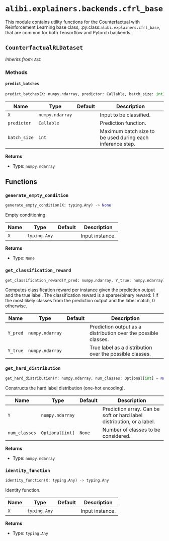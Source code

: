 # `alibi.explainers.backends.cfrl_base`

This module contains utility functions for the Counterfactual with Reinforcement Learning base class,
:py:class:`alibi.explainers.cfrl_base`, that are common for both Tensorflow and Pytorch backends.

## `CounterfactualRLDataset`

_Inherits from:_ `ABC`

### Methods

#### `predict_batches`

```python
predict_batches(X: numpy.ndarray, predictor: Callable, batch_size: int) -> numpy.ndarray
```

| Name | Type | Default | Description |
| ---- | ---- | ------- | ----------- |
| `X` | `numpy.ndarray` |  | Input to be classified. |
| `predictor` | `Callable` |  | Prediction function. |
| `batch_size` | `int` |  | Maximum batch size to be used during each inference step. |

**Returns**
- Type: `numpy.ndarray`

## Functions
### `generate_empty_condition`

```python
generate_empty_condition(X: typing.Any) -> None
```

Empty conditioning.

| Name | Type | Default | Description |
| ---- | ---- | ------- | ----------- |
| `X` | `typing.Any` |  | Input instance. |

**Returns**
- Type: `None`

### `get_classification_reward`

```python
get_classification_reward(Y_pred: numpy.ndarray, Y_true: numpy.ndarray)
```

Computes classification reward per instance given the prediction output and the true label. The classification
reward is a sparse/binary reward: 1 if the most likely classes from the prediction output and the label match,
0 otherwise.

| Name | Type | Default | Description |
| ---- | ---- | ------- | ----------- |
| `Y_pred` | `numpy.ndarray` |  | Prediction output as a distribution over the possible classes. |
| `Y_true` | `numpy.ndarray` |  | True label as a distribution over the possible classes. |

### `get_hard_distribution`

```python
get_hard_distribution(Y: numpy.ndarray, num_classes: Optional[int] = None) -> numpy.ndarray
```

Constructs the hard label distribution (one-hot encoding).

| Name | Type | Default | Description |
| ---- | ---- | ------- | ----------- |
| `Y` | `numpy.ndarray` |  | Prediction array. Can be soft or hard label distribution, or a label. |
| `num_classes` | `Optional[int]` | `None` | Number of classes to be considered. |

**Returns**
- Type: `numpy.ndarray`

### `identity_function`

```python
identity_function(X: typing.Any) -> typing.Any
```

Identity function.

| Name | Type | Default | Description |
| ---- | ---- | ------- | ----------- |
| `X` | `typing.Any` |  | Input instance. |

**Returns**
- Type: `typing.Any`
